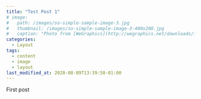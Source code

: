 ```yaml
---
title: "Test Post 1"
# image: 
#   path: /images/so-simple-sample-image-3.jpg
#   thumbnail: /images/so-simple-sample-image-3-400x200.jpg
#   caption: "Photo from [WeGraphics](http://wegraphics.net/downloads/free-ultimate-blurred-background-pack/)"
categories:
  - Layout
tags:
  - content
  - image
  - layout
last_modified_at: 2020-08-09T13:39:50-01:00
---
```


First post